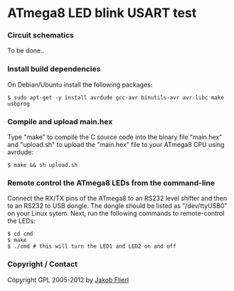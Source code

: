 # ATmega8 LED blink USART test

### Circuit schematics

To be done..

### Install build dependencies

On Debian/Ubuntu install the following packages:

```
$ sudo apt-get -y install avrdude gcc-avr binutils-avr avr-libc make usbprog
```

### Compile and upload main.hex

Type "make" to compile the C source code into the binary file "main.hex" and "upload.sh" to upload the "main.hex" file to your ATmega8 CPU using avrdude:

```
$ make && sh upload.sh
```

### Remote control the ATmega8 LEDs from the command-line

Connect the RX/TX pins of the ATmega8 to an RS232 level shifter and then to an RS232 to USB dongle. The dongle should be listed as "/dev/ttyUSB0" on your Linux sytem. Next, run the following commands to remote-control the LEDs:

```
$ cd cmd
$ make
$ ./cmd # this will turn the LED1 and LED2 on and off
```

### Copyright / Contact

Copyright GPL 2005-2012 by [Jakob Flierl](https://github.com/koppi)
